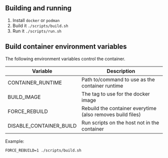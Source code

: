 ## Building and running

1. Install `docker` or `podman`
2. Build it `./scripts/build.sh`
3. Run it `./scripts/run.sh`

## Build container environment variables

The following environment variables control the container.

Variable | Description
----|----
CONTAINER_RUNTIME | Path to/command to use as the container runtime
BUILD_IMAGE | The tag to use for the docker image
FORCE_REBUILD | Rebuild the container everytime (also removes build files)
DISABLE_CONTAINER_BUILD | Run scripts on the host not in the container

Example:

```
FORCE_REBUILD=1 ./scripts/build.sh
```
